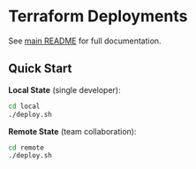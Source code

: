 # Terraform Deployments

See [main README](../../README.md) for full documentation.

## Quick Start

**Local State** (single developer):
```bash
cd local
./deploy.sh
```

**Remote State** (team collaboration):
```bash
cd remote
./deploy.sh
```
